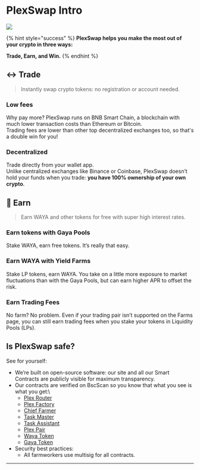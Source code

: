 # PlexSwap Intro

![](.gitbook/assets/Where\_the\_Crops\_Begin-IIIa.png)

{% hint style="success" %}
**PlexSwap helps you make the most out of your crypto in three ways:**

**Trade, Earn, and Win.**
{% endhint %}

## ↔️ Trade

> Instantly swap crypto tokens: no registration or account needed.

### Low fees

Why pay more? PlexSwap runs on BNB Smart Chain, a blockchain with much lower transaction costs than Ethereum or Bitcoin.\
Trading fees are lower than other top decentralized exchanges too, so that's a double win for you!

### Decentralized

Trade directly from your wallet app.\
Unlike centralized exchanges like Binance or Coinbase, PlexSwap doesn’t hold your funds when you trade: **you have 100% ownership of your own crypto**.

## 💸 Earn

> Earn WAYA and other tokens for free with super high interest rates.

### Earn tokens with Gaya Pools

Stake WAYA, earn free tokens. It’s really that easy.

### Earn WAYA with Yield Farms

Stake LP tokens, earn WAYA. You take on a little more exposure to market fluctuations than with the Gaya Pools, but can earn higher APR to offset the risk.

### Earn Trading Fees

No farm? No problem. Even if your trading pair isn’t supported on the Farms page, you can still earn trading fees when you stake your tokens in Liquidity Pools (LPs).

## Is PlexSwap safe?

See for yourself:

* We’re built on open-source software: our site and all our Smart Contracts are publicly visible for maximum transparency.
* Our contracts are verified on BscScan so you know that what you see is what you get:\\
  * [Plex Router](https://bscscan.com/address/0x4bAa3F9f24B97aa67B0A0f080bA3A9c994c6AE93#code)
  * [Plex Factory](https://bscscan.com/address/0x580B12Fcc6247E7bA7a02324Ea6Aa6604d0BEC7A#code)
  * [Chief Farmer](https://bscscan.com/address/0x4Ba4EFa9C4E44b94ea232Fd5F5f7F4A4961904e5#code)
  * [Task Master](https://bscscan.com/address/0x5a30a7CeA5B5e78C7ECb86cEA6EBA50577412B2c#code)
  * [Task Assistant](https://bscscan.com/address/0xfd5044541EFdCf6B6a83e6ecBF3f477C8cEC6433#code)
  * [Plex Pair](https://bscscan.com/address/0x539Df50cf6fc29d560413d669A5Bb78cB342029B#code)
  * [Waya Token](https://bscscan.com/address/0x0581c0dae41F19Fb4602E7ba0A803B7AE50f02E8#code)
  * [Gaya Token](https://bscscan.com/address/0x45eE7bb74220D55a09e99ce6e9a8a8Dd2ac3105D#code)
* Security best practices:
  * All farmworkers use multisig for all contracts.

***
